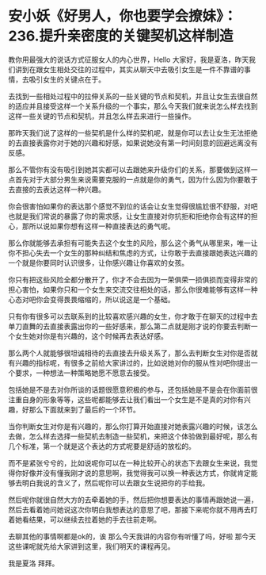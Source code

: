 # 安小妖《好男人，你也要学会撩妹》：236.提升亲密度的关键契机这样制造

教你用最强大的说话方式征服女人的内心世界，Hello 大家好，我是夏洛，昨天我们讲到在跟女生相处交往的过程中，其实从聊天中去吸引女生是一件不靠谱的事情，去吸引女生的关键点在于。

去找到一些相处过程中的拉伸关系的一些关键的节点和契机，并且让女生去很自然的适应并且接受这样一个关系升级的一个事实，那么今天我们就来说怎么样去找到这样一些关键的节点和契机，并且怎么样去来进行一些操作。

那昨天我们说了这样的一些契机是什么样的契机呢，就是你可以去让女生无法拒绝的去直接表露你对于她的兴趣和好感，如果说她没有第一时间刻意的回避远离没有反感。

那么不管你有没有吸引到她其实都可以去跟她来升级你们的关系，那要做到这样一点首先对于大部分男生来说需要克服的一点就是你的勇气，因为什么因为你要敢于去直接的去表达这样一种兴趣。

你会很害怕如果你的表达那个感觉不到位的话会让女生觉得很尴尬很不舒服，对吧也就是我们常说的暴露了你的需求感，让女生直接对你抗拒和拒绝你会有这样的担心，那所以说如果你想有这样一种直接表达的勇气呢。

那么你就能够去承担有可能失去这个女生的风险，那么这个勇气从哪里来，唯一让你不担心失去一个女生的那种纠结和焦虑的方式，让你敢于去直接跟她表达兴趣的一个就是你要同时认识很多，让你感兴趣让你喜欢的女孩。

你只有把这些风险全都分散开了，你才不会去因为一荣俱荣一损俱损而变得非常的担心害怕，如果你只和一个女生来交流交往相处的话，那么你很难能够有这样一种心态对吧你会变得畏畏缩缩的，所以说这是一个基础。

只有你有很多可以去联系到的比较喜欢感兴趣的女生，你才敢于在聊天的过程中去单刀直舞的去直接表露出你的一些好感来，那么第二点就是刚才说的你要去判断一个女生她对你是有兴趣的，这个时候再去表达好感。

那么两个人就能够很坦诚相待的去直接去升级关系了，那么去判断女生对你是否就有兴趣的指标呢，有很多之前给大家讲过的，比如说她对你的服从性对吧你提出一个要求，一种想法一种策略她愿不愿意去接受。

包括她是不是去对你所谈的话题很愿意积极的参与，还包括她是不是会在你面前很注重自身的形象等等，这些呢都能够去让我们看出一个女生是不是真的对你有兴趣，好那么下面就来到了最后的一个环节。

当你判断女生对你是有兴趣的，那么你打算开始直接对她表露兴趣的时候，该怎么去做，怎么样去选择一些契机去制造一些契机，来把这个体验做到最好呢，那么有几个标准，第一个就是这个表达的方式呢要是舒适的放松的。

而不是紧张兮兮的，比如说呢你可以在一种比较开心的状态下去跟女生来说，我觉得你好像并没有懂我刚才说的意思啊，我觉得我可以换一种表达方式，你就肯定能够去明白我说的含义了，然后呢你可以去跟女生说把你的手给我。

然后呢你就很自然大方的去牵着她的手，然后把你想要表达的事情再跟她说一遍，然后去看着她问她说这次你明白我想表达的意思了吧，那接下来呢你就不用再去盯着她看结果，可以继续去拉着她的手去往前走啊。

去聊其他的事情啊都是ok的，诶 那么今天我讲的内容你有听懂了吗，好啦 那今天这些课呢就先给大家讲到这里，我们明天的课程再见。

我是夏洛 拜拜。
